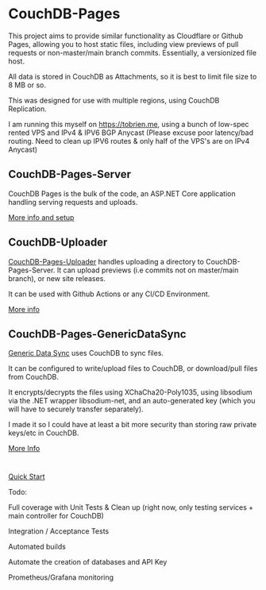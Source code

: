 # CouchDB-Pages
This project aims to provide similar functionality as Cloudflare or Github Pages, allowing you to host static files, including view previews of pull requests or non-master/main branch commits. Essentially, a versionized file host.

All data is stored in CouchDB as Attachments, so it is best to limit file size to 8 MB or so.


This was designed for use with multiple regions, using CouchDB Replication.

I am running this myself on https://tobrien.me, using a bunch of low-spec rented VPS and IPv4 & IPV6 BGP Anycast (Please excuse poor latency/bad routing. Need to clean up IPV6 routes & only half of the VPS's are on IPv4 Anycast)

## CouchDB-Pages-Server
CouchDB Pages is the bulk of the code, an ASP.NET Core application handling serving requests and uploads.

[More info and setup](CouchDB-Pages-Server/readme.md)


## CouchDB-Uploader

[CouchDB-Pages-Uploader](CouchDB-Uploader/readme.md) handles uploading a directory to CouchDB-Pages-Server. It can upload previews (i.e commits not on master/main branch), or new site releases.

It can be used with Github Actions or any CI/CD Environment. 

[More info](CouchDB-Uploader/readme.md)


## CouchDB-Pages-GenericDataSync
[Generic Data Sync](CouchDB-Pages-GenericDataSync/readme.md) uses CouchDB to sync files. 

It can be configured to write/upload files to CouchDB, or download/pull files from CouchDB.

It encrypts/decrypts the files using XChaCha20-Poly1035, using libsodium via the .NET wrapper libsodium-net, and an auto-generated key (which you will have to securely transfer separately).

I made it so I could have at least a bit more security than storing raw private keys/etc in CouchDB.

[More Info](CouchDB-Pages-GenericDataSync/readme.md)

#

[Quick Start](docs/Quick_Start.md)



Todo:

Full coverage with Unit Tests & Clean up (right now, only testing services + main controller for CouchDB)

Integration / Acceptance Tests

Automated builds

Automate the creation of databases and API Key

Prometheus/Grafana monitoring


